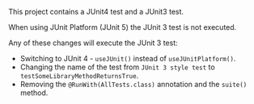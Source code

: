 This project contains a JUnit4 test and a JUnit3 test.

When using JUnit Platform (JUnit 5) the JUnit 3 test is not executed.

Any of these changes will execute the JUnit 3 test:
* Switching to JUnit 4 - `useJUnit()` instead of `useJUnitPlatform()`.
* Changing the name of the test from `JUnit 3 style test` to `testSomeLibraryMethodReturnsTrue`.
* Removing the `@RunWith(AllTests.class)` annotation and the `suite()` method.
